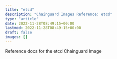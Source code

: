 ```yaml
---
title: "etcd"
description: "Chainguard Images Reference: etcd"
type: "article"
date: 2022-11-28T08:49:15+00:00
lastmod: 2022-11-28T08:49:15+00:00
draft: false
images: []
---
```


Reference docs for the etcd Chainguard Image
